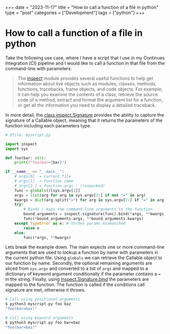 +++
date = "2023-11-17"
title = "How to call a function of a file in python"
type = "post"
categories = ["Development"]
tags = ["python"]
+++

# How to call a function of a file in python

Take the following use case, where I have a script that I use in my Continues Integration (CI) pipeline and I would like to call a function in that file from the command-line with parameters.

> The [inspect](https://docs.python.org/3/library/inspect.html) module provides several useful functions to help get information about live objects such as modules, classes, methods, functions, tracebacks, frame objects, and code objects. For example, it can help you examine the contents of a class, retrieve the source code of a method, extract and format the argument list for a function, or get all the information you need to display a detailed traceback.

In more detail, the [class inspect.Signature](https://docs.python.org/3/library/inspect.html#inspect.Signature) provides the ability to capture the signature of a Callable object, meaning that it returns the parameters of the function including each parameters type.

```py
# @file: myscript.py

import inspect
import sys

def foo(bar: str):
    print(f"foo(bar={bar}")

if __name__ == "__main__":
    # args[0]  = current file
    # args[1]  = function name
    # args[2:] = function args : (*unpacked)
    func = globals()[sys.argv[1]]
    args = list(arg for arg in sys.argv[2:] if not "=" in arg)
    kwargs = dict(arg.split("=") for arg in sys.argv[2:] if "=" in arg)
    try:
        # Binds / maps the command-line arguments to the function
        bound_arguments = inspect.signature(func).bind(*args, **kwargs)
        func(*bound_arguments.args, **bound_arguments.kwargs)
    except TypeError as e: # throws params mismatched
        raise e
    else:
        func(*args, **kwargs)
```

Lets break the example down.
The main expects one or more command-line arguments that are used to lookup a function by name with parameters in the current python file.
Using `globals` we can retrieve the Callable object to our function by name. Secondly, the optional remaining arguments are sliced from `sys.argv` and converted to a list of `args` and mapped to a dictionary of keyword argument conditionally if the parameter contains a `=` in the string. Finally, using [inspect.Signature.bind](https://docs.python.org/3/library/inspect.html#inspect.Signature.bind) the parameters are mapped to the function. The function is called if the conditions call signature are met, otherwise it throws.


```sh
# Call using positional arguments
$ python3 myscript.py foo baz
"foo(bar=baz)"
```

```sh
# Call using keyword arguments
$ python3 myscript.py foo bar=baz
"foo(bar=baz)"
```

